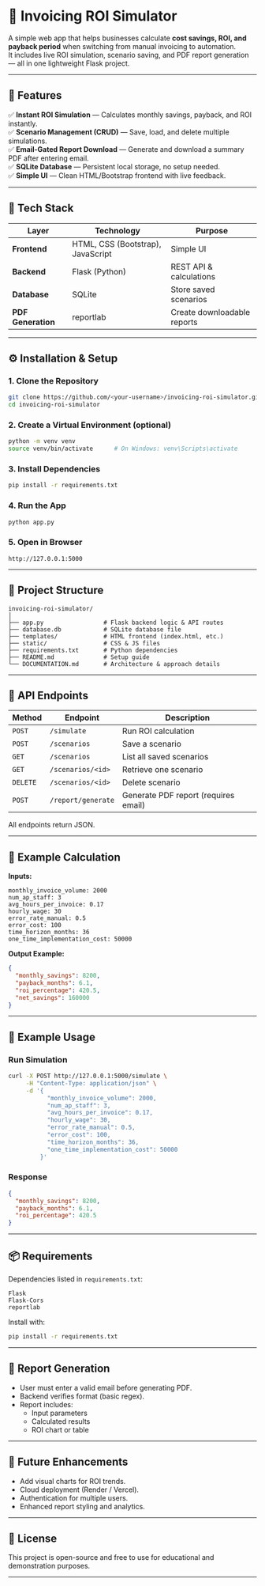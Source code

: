# 🧾 Invoicing ROI Simulator

A simple web app that helps businesses calculate **cost savings, ROI, and payback period** when switching from manual invoicing to automation.  
It includes live ROI simulation, scenario saving, and PDF report generation — all in one lightweight Flask project.

---

## 🚀 Features

✅ **Instant ROI Simulation** — Calculates monthly savings, payback, and ROI instantly.  
✅ **Scenario Management (CRUD)** — Save, load, and delete multiple simulations.  
✅ **Email-Gated Report Download** — Generate and download a summary PDF after entering email.  
✅ **SQLite Database** — Persistent local storage, no setup needed.  
✅ **Simple UI** — Clean HTML/Bootstrap frontend with live feedback.

---

## 🧱 Tech Stack

| Layer | Technology | Purpose |
|-------|-------------|----------|
| **Frontend** | HTML, CSS (Bootstrap), JavaScript | Simple UI |
| **Backend** | Flask (Python) | REST API & calculations |
| **Database** | SQLite | Store saved scenarios |
| **PDF Generation** | reportlab | Create downloadable reports |

---

## ⚙️ Installation & Setup

### 1. Clone the Repository
```bash
git clone https://github.com/<your-username>/invoicing-roi-simulator.git
cd invoicing-roi-simulator
```

### 2. Create a Virtual Environment (optional)
```bash
python -m venv venv
source venv/bin/activate      # On Windows: venv\Scripts\activate
```

### 3. Install Dependencies
```bash
pip install -r requirements.txt
```

### 4. Run the App
```bash
python app.py
```

### 5. Open in Browser
```
http://127.0.0.1:5000
```

---

## 📂 Project Structure

```
invoicing-roi-simulator/
│
├── app.py                 # Flask backend logic & API routes
├── database.db            # SQLite database file
├── templates/             # HTML frontend (index.html, etc.)
├── static/                # CSS & JS files
├── requirements.txt       # Python dependencies
├── README.md              # Setup guide
└── DOCUMENTATION.md       # Architecture & approach details
```

---

## 🧩 API Endpoints

| Method | Endpoint | Description |
|--------|-----------|-------------|
| `POST` | `/simulate` | Run ROI calculation |
| `POST` | `/scenarios` | Save a scenario |
| `GET` | `/scenarios` | List all saved scenarios |
| `GET` | `/scenarios/<id>` | Retrieve one scenario |
| `DELETE` | `/scenarios/<id>` | Delete scenario |
| `POST` | `/report/generate` | Generate PDF report (requires email) |

All endpoints return JSON.

---

## 🧮 Example Calculation

**Inputs:**
```
monthly_invoice_volume: 2000
num_ap_staff: 3
avg_hours_per_invoice: 0.17
hourly_wage: 30
error_rate_manual: 0.5
error_cost: 100
time_horizon_months: 36
one_time_implementation_cost: 50000
```

**Output Example:**
```json
{
  "monthly_savings": 8200,
  "payback_months": 6.1,
  "roi_percentage": 420.5,
  "net_savings": 160000
}
```

---

## 📄 Example Usage

### Run Simulation
```bash
curl -X POST http://127.0.0.1:5000/simulate \
     -H "Content-Type: application/json" \
     -d '{
           "monthly_invoice_volume": 2000,
           "num_ap_staff": 3,
           "avg_hours_per_invoice": 0.17,
           "hourly_wage": 30,
           "error_rate_manual": 0.5,
           "error_cost": 100,
           "time_horizon_months": 36,
           "one_time_implementation_cost": 50000
         }'
```

### Response
```json
{
  "monthly_savings": 8200,
  "payback_months": 6.1,
  "roi_percentage": 420.5
}
```

---

## 📦 Requirements

Dependencies listed in `requirements.txt`:
```
Flask
Flask-Cors
reportlab
```

Install with:
```bash
pip install -r requirements.txt
```

---

## 📧 Report Generation

- User must enter a valid email before generating PDF.  
- Backend verifies format (basic regex).  
- Report includes:  
  - Input parameters  
  - Calculated results  
  - ROI chart or table  

---

## 🧠 Future Enhancements

- Add visual charts for ROI trends.  
- Cloud deployment (Render / Vercel).  
- Authentication for multiple users.  
- Enhanced report styling and analytics.

---

## 🧾 License

This project is open-source and free to use for educational and demonstration purposes.

---

